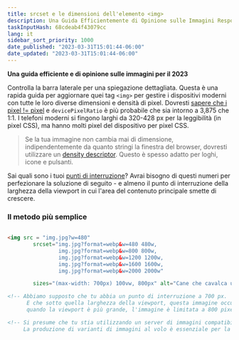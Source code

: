 ```yaml
---
title: srcset e le dimensioni dell'elemento <img>
description: Una Guida Efficientemente di Opinione sulle Immagini Responsive per il 2023
taskInputHash: 68cdeab4f43079cc
lang: it
sidebar_sort_priority: 1000
date_published: "2023-03-31T15:01:44-06:00"
date_updated: "2023-03-31T15:01:44-06:00"
---
```

**Una guida efficiente e di opinione sulle immagini per il 2023**

Controlla la barra laterale per una spiegazione dettagliata. Questa è una rapida guida per aggiornare quei tag `<img>` per gestire i dispositivi moderni con tutte le loro diverse dimensioni e densità di pixel. Dovresti [sapere che i pixel != pixel](/it/pixel-non-sono-pixel) e `devicePixelRatio` è più probabile che sia intorno a 3,875 che 1:1. I telefoni moderni si fingono larghi da 320-428 px per la leggibilità (in pixel CSS), ma hanno molti pixel del dispositivo per pixel CSS.

> Se la tua immagine non cambia mai di dimensione, indipendentemente da quanto stringi la finestra del browser, dovresti utilizzare un [density descriptor](/it/density-descriptors). Questo è spesso adatto per loghi, icone e pulsanti.

Sai quali sono i tuoi [punti di interruzione](/it/breakpoints)? Avrai bisogno di questi numeri per perfezionare la soluzione di seguito - e almeno il punto di interruzione della larghezza della viewport in cui l'area del contenuto principale smette di crescere.

### Il metodo più semplice

```html

<img src = "img.jpg?w=480" 
        srcset="img.jpg?format=webp&w=480 480w, 
                img.jpg?format=webp&w=800 800w, 
                img.jpg?format=webp&w=1200 1200w, 
                img.jpg?format=webp&w=1600 1600w, 
                img.jpg?format=webp&w=2000 2000w"

        sizes="(max-width: 700px) 100vw, 800px" alt="Cane che cavalca una bicicletta" />

<!-- Abbiamo supposto che tu abbia un punto di interruzione a 700 px. 
      E che sotto quella larghezza della viewport, questa immagine occupi il 100% della larghezza, ma
      quando la viewport è più grande, l'immagine è limitata a 800 pixel CSS -->

<!-- Si presume che tu stia utilizzando un server di immagini compatibile con RIAPI come Imageflow. 
     La produzione di varianti di immagini al volo è essenziale per la sanità dello sviluppatore. -->
